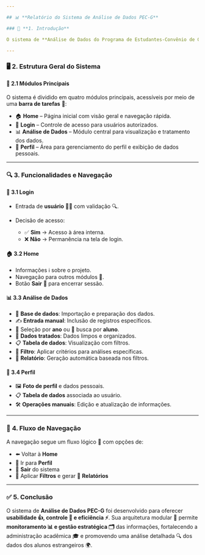 ```yaml
---

## 📊 **Relatório do Sistema de Análise de Dados PEC-G**

### 📌 **1. Introdução**

O sistema de **Análise de Dados do Programa de Estudantes-Convênio de Graduação (PEC-G)** tem como objetivo **centralizar, organizar e visualizar** os dados 📂 dos alunos estrangeiros 🌎 participantes do programa, permitindo a extração de **relatórios 📑 e insights 💡** por meio de filtros 🎯, gráficos 📈 e operações manuais 🛠️.

---
```


### 🖥️ **2. Estrutura Geral do Sistema**

#### 🔹 **2.1 Módulos Principais**

O sistema é dividido em quatro módulos principais, acessíveis por meio de uma **barra de tarefas** 📌:

* 🏠 **Home** – Página inicial com visão geral e navegação rápida.
* 🔑 **Login** – Controle de acesso para usuários autorizados.
* 📊 **Análise de Dados** – Módulo central para visualização e tratamento dos dados.
* 👤 **Perfil** – Área para gerenciamento do perfil e exibição de dados pessoais.

---

### 🔍 **3. Funcionalidades e Navegação**

#### 🔑 **3.1 Login**

* Entrada de **usuário** 👨‍💻 com validação 🔍.
* Decisão de acesso:

  * ✅ **Sim** → Acesso à área interna.
  * ❌ **Não** → Permanência na tela de login.

#### 🏠 **3.2 Home**

* Informações ℹ️ sobre o projeto.
* Navegação para outros módulos 📂.
* Botão **Sair** 🚪 para encerrar sessão.

#### 📊 **3.3 Análise de Dados**

* 📂 **Base de dados**: Importação e preparação dos dados.
* ✍️ **Entrada manual**: Inclusão de registros específicos.
* 📅 Seleção por **ano** ou 🔎 busca por **aluno**.
* 🧹 **Dados tratados**: Dados limpos e organizados.
* 📋 **Tabela de dados**: Visualização com filtros.
* 🎯 **Filtro**: Aplicar critérios para análises específicas.
* 📑 **Relatório**: Geração automática baseada nos filtros.

#### 👤 **3.4 Perfil**

* 🖼️ **Foto de perfil** e dados pessoais.
* 📋 **Tabela de dados** associada ao usuário.
* 🛠️ **Operações manuais**: Edição e atualização de informações.

---

### 🔄 **4. Fluxo de Navegação**

A navegação segue um fluxo lógico 🔀 com opções de:

* ⬅️ Voltar à **Home**
* 👤 Ir para **Perfil**
* 🚪 **Sair** do sistema
* 🎯 Aplicar **Filtros** e gerar 📑 **Relatórios**

---

### ✅ **5. Conclusão**

O sistema de **Análise de Dados PEC-G** foi desenvolvido para oferecer **usabilidade 👍, controle 🔐 e eficiência ⚡**.
Sua arquitetura modular 🧩 permite **monitoramento 📊 e gestão estratégica 🗂️** das informações, fortalecendo a administração acadêmica 🎓 e promovendo uma análise detalhada 🔍 dos dados dos alunos estrangeiros 🌍.
